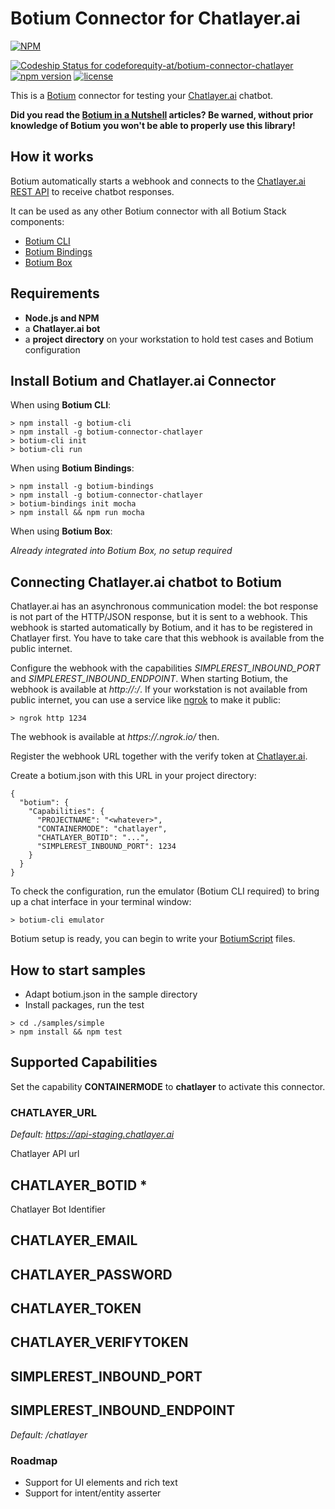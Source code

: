 # Botium Connector for Chatlayer.ai

[![NPM](https://nodei.co/npm/botium-connector-chatlayer.png?downloads=true&downloadRank=true&stars=true)](https://nodei.co/npm/botium-connector-chatlayer/)

[![Codeship Status for codeforequity-at/botium-connector-chatlayer](https://app.codeship.com/projects/272f0fc0-ec43-0137-f319-7ae2d5dde536/status?branch=master)](https://app.codeship.com/projects/374593)
[![npm version](https://badge.fury.io/js/botium-connector-chatlayer.svg)](https://badge.fury.io/js/botium-connector-chatlayer)
[![license](https://img.shields.io/github/license/mashape/apistatus.svg)]()


This is a [Botium](https://github.com/codeforequity-at/botium-core) connector for testing your [Chatlayer.ai](https://www.chatlayer.ai/) chatbot.

__Did you read the [Botium in a Nutshell](https://medium.com/@floriantreml/botium-in-a-nutshell-part-1-overview-f8d0ceaf8fb4) articles? Be warned, without prior knowledge of Botium you won't be able to properly use this library!__

## How it works
Botium automatically starts a webhook and connects to the [Chatlayer.ai REST API](https://docs.chatlayer.ai/channels/webhook-api) to receive chatbot responses.

It can be used as any other Botium connector with all Botium Stack components:
* [Botium CLI](https://github.com/codeforequity-at/botium-cli/)
* [Botium Bindings](https://github.com/codeforequity-at/botium-bindings/)
* [Botium Box](https://www.botium.at)

## Requirements
* **Node.js and NPM**
* a **Chatlayer.ai bot**
* a **project directory** on your workstation to hold test cases and Botium configuration

## Install Botium and Chatlayer.ai Connector

When using __Botium CLI__:

```
> npm install -g botium-cli
> npm install -g botium-connector-chatlayer
> botium-cli init
> botium-cli run
```

When using __Botium Bindings__:

```
> npm install -g botium-bindings
> npm install -g botium-connector-chatlayer
> botium-bindings init mocha
> npm install && npm run mocha
```

When using __Botium Box__:

_Already integrated into Botium Box, no setup required_

## Connecting Chatlayer.ai chatbot to Botium

Chatlayer.ai has an asynchronous communication model: the bot response is not part of the HTTP/JSON response, but it is sent to a webhook. This webhook is started automatically by Botium, and it has to be registered in Chatlayer first. You have to take care that this webhook is available from the public internet.

Configure the webhook with the capabilities _SIMPLEREST_INBOUND_PORT_ and _SIMPLEREST_INBOUND_ENDPOINT_. When starting Botium, the webhook is available at _http://<local-ip-address>:<inbound-port>/<input-endpoint>_. If your workstation is not available from public internet, you can use a service like [ngrok](https://ngrok.com/) to make it public:

    > ngrok http 1234

The webhook is available at _https://<something>.ngrok.io/<input-endpoint>_ then.

Register the webhook URL together with the verify token at [Chatlayer.ai](https://docs.chatlayer.ai/channels/webhook-api).

Create a botium.json with this URL in your project directory: 

```
{
  "botium": {
    "Capabilities": {
      "PROJECTNAME": "<whatever>",
      "CONTAINERMODE": "chatlayer",
      "CHATLAYER_BOTID": "...",
      "SIMPLEREST_INBOUND_PORT": 1234
    }
  }
}
```

To check the configuration, run the emulator (Botium CLI required) to bring up a chat interface in your terminal window:

```
> botium-cli emulator
```

Botium setup is ready, you can begin to write your [BotiumScript](https://github.com/codeforequity-at/botium-core/wiki/Botium-Scripting) files.

## How to start samples

* Adapt botium.json in the sample directory
* Install packages, run the test

```
> cd ./samples/simple
> npm install && npm test
```

## Supported Capabilities

Set the capability __CONTAINERMODE__ to __chatlayer__ to activate this connector.

### CHATLAYER_URL
_Default: https://api-staging.chatlayer.ai_

Chatlayer API url

## CHATLAYER_BOTID *
Chatlayer Bot Identifier

## CHATLAYER_EMAIL
## CHATLAYER_PASSWORD
## CHATLAYER_TOKEN
## CHATLAYER_VERIFYTOKEN

## SIMPLEREST_INBOUND_PORT

## SIMPLEREST_INBOUND_ENDPOINT
_Default: /chatlayer_

### Roadmap
* Support for UI elements and rich text
* Support for intent/entity asserter
